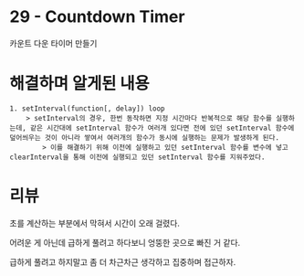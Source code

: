 # 29 - Countdown Timer

카운트 다운 타이머 만들기

# 해결하며 알게된 내용

```
1. setInterval(function[, delay]) loop
    > setInterval의 경우, 한번 동작하면 지정 시간마다 반복적으로 해당 함수를 실행하는데, 같은 시간대에 setInterval 함수가 여러개 있다면 전에 있던 setInterval 함수에 덮어씌우는 것이 아니라 쌓여서 여러개의 함수가 동시에 실행하는 문제가 발생하게 된다.
        > 이를 해결하기 위해 이전에 실행하고 있던 setInterval 함수를 변수에 넣고 clearInterval을 통해 이전에 실행되고 있던 setInterval 함수를 지워주었다.
```

# 리뷰

초를 계산하는 부분에서 막혀서 시간이 오래 걸렸다.

어려운 게 아닌데 급하게 풀려고 하다보니 엉뚱한 곳으로 빠진 거 같다.

급하게 풀려고 하지말고 좀 더 차근차근 생각하고 집중하며 접근하자.
